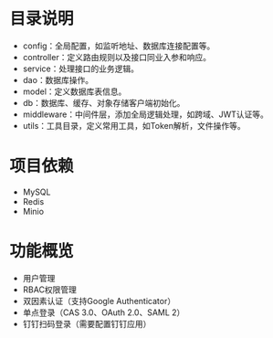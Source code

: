 # 目录说明
* config：全局配置，如监听地址、数据库连接配置等。
* controller：定义路由规则以及接口同业入参和响应。
* service：处理接口的业务逻辑。
* dao：数据库操作。
* model：定义数据库表信息。
* db：数据库、缓存、对象存储客户端初始化。
* middleware：中间件层，添加全局逻辑处理，如跨域、JWT认证等。
* utils：工具目录，定义常用工具，如Token解析，文件操作等。
# 项目依赖
* MySQL
* Redis
* Minio
# 功能概览
* 用户管理
* RBAC权限管理
* 双因素认证（支持Google Authenticator）
* 单点登录（CAS 3.0、OAuth 2.0、SAML 2）
* 钉钉扫码登录（需要配置钉钉应用）